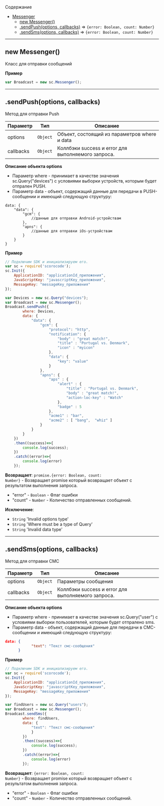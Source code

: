 <a name="sc.Messenger"></a>

Содержание

* [Messenger](#sc.Messenger)
    * [new Messenger()](#new_sc.Messenger_new)
    * [.sendPush(options, callbacks)](#sc.Messenger+sendPush) ⇒ <code>{error: Boolean, count: Number}</code>
    * [.sendSms(options, callbacks)](#sc.Messenger+sendSms) ⇒ <code>{error: Boolean, count: Number}</code>

----------------------------------------------------------------------------------------------

<a name="new_sc.Messenger_new"></a>

## new Messenger()

Класс для отправки сообщений

**Пример**
```js
var Broadcast = new sc.Messenger();
```

----------------------------------------------------------------------------------------------

<a name="sc.Messenger+sendPush"></a>

## .sendPush(options, callbacks)

Метод для отправки Push


| Параметр | Тип | Описание |
| --- | --- | --- |
| options | <code>Object</code> | Объект, состоящий из параметров where и data |
| callbacks | <code>Object</code> | Коллбэки success и error для выполняемого запроса. |

**Описание объекта options**

* Параметр where - принимает в качестве значения sc.Query("devices") с условиями выборки устройств, которым будет отпрален PUSH.
* Параметр data - объект, содержащий данные для передачи в PUSH-сообщении и имеющий следующую структуру:

```
data: {
    "data": {
        "gcm": {
            //данные для отправки Android-устройствам
        },
        "apns": {
            //данные для отправки iOs-устройствам
        }
    }    
}
```

**Пример**  

```js
// Подключим SDK и инициализируем его. 
var sc = require('scorocode');
sc.Init({
    ApplicationID: "applicationId_приложения",
    JavaScriptKey: "javascriptKey_приложения",
    MessageKey: "messageKey_приложения"
});

var Devices = new sc.Query("devices");
var Broadcast = new sc.Messenger();
Broadcast.sendPush({
        where: Devices,
        data: {
            "data": {
                "gcm": {
                    "protocol": "http",
                    "notification": {
                        "body" : "great match!",
                        "title" : "Portugal vs. Denmark",
                        "icon" : "myicon"
                    },
                    "data": {
                        "key": "value"
                    }
                },
                "apns": {
                    "aps" : {
                        "alert" : {
                            "title" : "Portugal vs. Denmark",
                            "body" : "great match!",
                            "action-loc-key" : "Watch"
                        },
                        "badge" : 5
                    },
                    "acme1" : "bar",
                    "acme2" : [ "bang",  "whiz" ]
                }
            }
        }
    })
    .then((success)=>{
        console.log(success);
    })
    .catch((error)=>{
        console.log(error)
    });
```

**Возвращает**: <code>promise.{error: Boolean, count: Number}</code> - Возвращает promise который возвращает объект с результатом выполнения запроса.

- "error" - <code>Boolean</code> - Флаг ошибки
- "count" - <code>Number</code>  - Количество отправленных сообщений.

**Исключение**:

- <code>String</code> 'Invalid options type'
- <code>String</code> 'Where must be a type of Query'
- <code>String</code> 'Invalid data type'



----------------------------------------------------------------------------------------------

<a name="sc.Messenger+sendSms"></a>

## .sendSms(options, callbacks)

Метод для отправки СМС


| Параметр | Тип | Описание |
| --- | --- | --- |
| options | <code>Object</code> | Параметры сообщения |
| callbacks | <code>Object</code> | Коллбэки success и error для выполняемого запроса. |

**Описание объекта options**

* Параметр where - принимает в качестве значения sc.Query("user") с условиями выборки пользователей, которым будет отпралено sms.
* Параметр data - объект, содержащий данные для передачи в СМС-сообщении и имеющий следующую структуру:

```json
data: {
            "text": "Текст смс-сообщения"     
      }
```

**Пример**  
```js
// Подключим SDK и инициализируем его. 
var sc = require('scorocode');
sc.Init({
    ApplicationID: "applicationId_приложения",
    JavaScriptKey: "javascriptKey_приложения",
    MessageKey: "messageKey_приложения"
});

var findUsers = new sc.Query("users");
var Broadcast = new sc.Messenger();
Broadcast.sendSms({
        where: findUsers,
        data: {
            "text": "Текст смс-сообщения"     
            }
        })
        .then((success)=>{
            console.log(success);
        })
        .catch((error)=>{
            console.log(error)
        });
```

**Возвращает**: <code>{error: Boolean, count: Number}</code> - Возвращает promise который возвращает объект с результатом выполнения запроса.

- "error" - <code>Boolean</code> - Флаг ошибки
- "count" - <code>Number</code>  - Количество отправленных сообщений.
